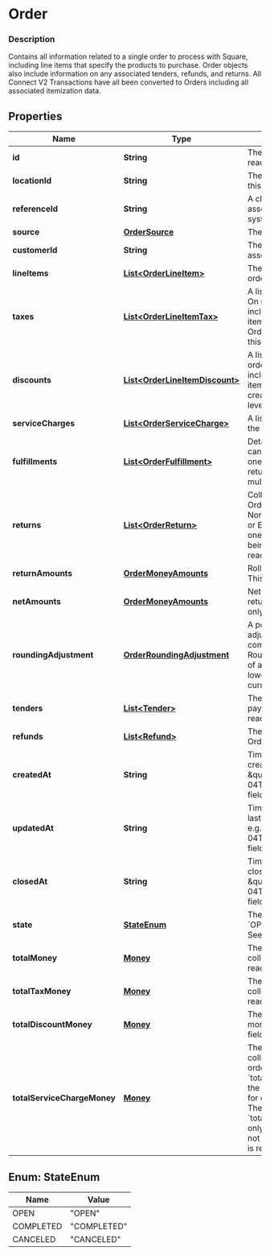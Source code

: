
# Order

### Description

Contains all information related to a single order to process with Square, including line items that specify the products to purchase. Order objects also include information on any associated tenders, refunds, and returns.  All Connect V2 Transactions have all been converted to Orders including all associated itemization data.

## Properties
Name | Type | Description | Notes
------------ | ------------- | ------------- | -------------
**id** | **String** | The order&#39;s unique ID.  This field is read-only. |  [optional]
**locationId** | **String** | The ID of the merchant location this order is associated with. | 
**referenceId** | **String** | A client specified identifier to associate an entity in another system with this order. |  [optional]
**source** | [**OrderSource**](OrderSource.md) | The origination details of the order. |  [optional]
**customerId** | **String** | The [Customer](#type-customer) ID of the customer associated with the order. |  [optional]
**lineItems** | [**List&lt;OrderLineItem&gt;**](OrderLineItem.md) | The line items included in the order. |  [optional]
**taxes** | [**List&lt;OrderLineItemTax&gt;**](OrderLineItemTax.md) | A list of taxes applied to this order. On read or retrieve, this list includes both order-level and item-level taxes. When creating an Order, set your order-level taxes in this list. |  [optional]
**discounts** | [**List&lt;OrderLineItemDiscount&gt;**](OrderLineItemDiscount.md) | A list of discounts applied to this order. On read or retrieve, this list includes both order-level and item-level discounts. When creating an Order, set your order-level discounts in this list. |  [optional]
**serviceCharges** | [**List&lt;OrderServiceCharge&gt;**](OrderServiceCharge.md) | A list of service charges applied to the order. |  [optional]
**fulfillments** | [**List&lt;OrderFulfillment&gt;**](OrderFulfillment.md) | Details on order fulfillment.  Orders can only be created with at most one fulfillment. However, orders returned by the API may contain multiple fulfillments. |  [optional]
**returns** | [**List&lt;OrderReturn&gt;**](OrderReturn.md) | Collection of items from sale Orders being returned in this one. Normally part of an Itemized Return or Exchange.  There will be exactly one &#x60;Return&#x60; object per sale Order being referenced.  This field is read-only. |  [optional]
**returnAmounts** | [**OrderMoneyAmounts**](OrderMoneyAmounts.md) | Rollup of returned money amounts.  This field is read-only. |  [optional]
**netAmounts** | [**OrderMoneyAmounts**](OrderMoneyAmounts.md) | Net money amounts (sale money - return money).  This field is read-only. |  [optional]
**roundingAdjustment** | [**OrderRoundingAdjustment**](OrderRoundingAdjustment.md) | A positive or negative rounding adjustment to the total of the order, commonly used to apply Cash Rounding when the minimum unit of account is smaller than the lowest physical denomination of currency.  This field is read-only. |  [optional]
**tenders** | [**List&lt;Tender&gt;**](Tender.md) | The Tenders which were used to pay for the Order. This field is read-only. |  [optional]
**refunds** | [**List&lt;Refund&gt;**](Refund.md) | The Refunds that are part of this Order. This field is read-only. |  [optional]
**createdAt** | **String** | Timestamp for when the order was created. In RFC 3339 format, e.g., \&quot;2016-09-04T23:59:33.123Z\&quot;.  This field is read-only. |  [optional]
**updatedAt** | **String** | Timestamp for when the order was last updated. In RFC 3339 format, e.g., \&quot;2016-09-04T23:59:33.123Z\&quot;.  This field is read-only. |  [optional]
**closedAt** | **String** | Timestamp for when the order was closed. In RFC 3339 format, e.g., \&quot;2016-09-04T23:59:33.123Z\&quot;.  This field is read-only. |  [optional]
**state** | [**StateEnum**](#StateEnum) | The current state of the order. &#x60;OPEN&#x60;,&#x60;COMPLETED&#x60;,&#x60;CANCELED&#x60; See [OrderState](#type-orderstate) for possible values |  [optional]
**totalMoney** | [**Money**](Money.md) | The total amount of money to collect for the order.  This field is read-only. |  [optional]
**totalTaxMoney** | [**Money**](Money.md) | The total tax amount of money to collect for the order.  This field is read-only. |  [optional]
**totalDiscountMoney** | [**Money**](Money.md) | The total discount amount of money to collect for the order.  This field is read-only. |  [optional]
**totalServiceChargeMoney** | [**Money**](Money.md) | The total amount of money collected in service charges for the order.  Note: &#x60;total_service_charge_money&#x60; is the sum of &#x60;applied_money&#x60; fields for each individual service charge. Therefore, &#x60;total_service_charge_money&#x60; will only include inclusive tax amounts, not additive tax amounts.  This field is read-only. |  [optional]


<a name="StateEnum"></a>
## Enum: StateEnum
Name | Value
---- | -----
OPEN | &quot;OPEN&quot;
COMPLETED | &quot;COMPLETED&quot;
CANCELED | &quot;CANCELED&quot;



